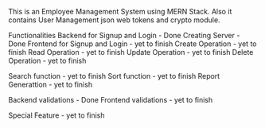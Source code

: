 This is an Employee Management System using MERN Stack. Also it contains User Management json web tokens and crypto module.

Functionalities
  Backend for Signup and Login - Done
  Creating Server - Done
  Frontend for Signup and Login - yet to finish
  Create Operation - yet to finish
  Read Operation - yet to finish
  Update Operation - yet to finish
  Delete Operation - yet to finish

  Search function - yet to finish
  Sort function - yet to finish
  Report Generattion - yet to finish

  Backend validations - Done
  Frontend validations - yet to finish

  Special Feature - yet to finish
